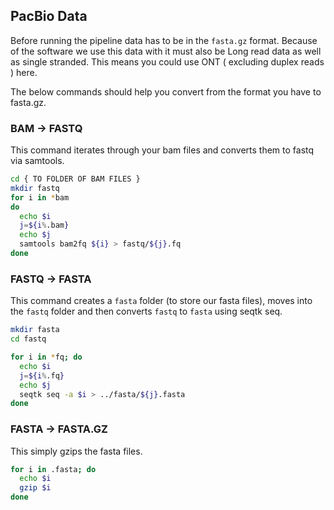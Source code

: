 ## PacBio Data

Before running the pipeline data has to be in the `fasta.gz` format. Because of the software we use this data with it must also be Long read data as well as single stranded. This means you could use ONT ( excluding duplex reads ) here.

The below commands should help you convert from the format you have to fasta.gz.

### BAM -> FASTQ

This command iterates through your bam files and converts them to fastq via samtools.

```bash
cd { TO FOLDER OF BAM FILES }
mkdir fastq
for i in *bam
do
  echo $i
  j=${i%.bam}
  echo $j
  samtools bam2fq ${i} > fastq/${j}.fq
done
```

### FASTQ -> FASTA

This command creates a `fasta` folder (to store our fasta files), moves into the `fastq` folder and then converts `fastq` to `fasta` using seqtk seq.

```bash
mkdir fasta
cd fastq

for i in *fq; do
  echo $i
  j=${i%.fq}
  echo $j
  seqtk seq -a $i > ../fasta/${j}.fasta
done
```

### FASTA -> FASTA.GZ

This simply gzips the fasta files.

```bash
for i in .fasta; do
  echo $i
  gzip $i
done
```

